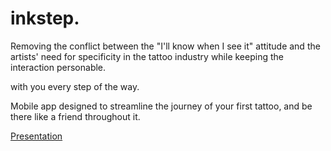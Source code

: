 # inkstep.
Removing the conflict between the "I'll know when I see it" attitude and the artists' need for specificity in the tattoo industry while keeping the interaction personable.

with you every step of the way.

Mobile app designed to streamline the journey of your first tattoo, and be there like a friend throughout it.

[Presentation](https://docs.google.com/presentation/d/1opLx9JsFNvtbFvzewIrgcovOuTjsMMMpG0Z0BGvckRA/edit#slide=id.g584679832c_0_269)
